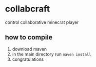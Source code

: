 # collabcraft
control collaborative minecrat player
## how to compile
1. download maven
2. in the main directory run `maven install`
3. congratulations
